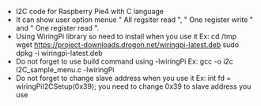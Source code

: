 - I2C code for Raspberry Pie4 with C language
- It can show user option menue " All regsiter read ", " One register write " and " One register read ". 
- Using WiringPi library so need to install when you use it
Ex: 
cd /tmp
wget https://project-downloads.drogon.net/wiringpi-latest.deb
sudo dpkg -i wiringpi-latest.deb
- Do not forget to use build command using -lwiringPi
Ex:
gcc -o i2c I2C_sample_menu.c -lwiringPi
- Do not forget to change slave address when you use it
Ex: 
int fd = wiringPiI2CSetup(0x39);
you need to change 0x39 to slave address you use 

